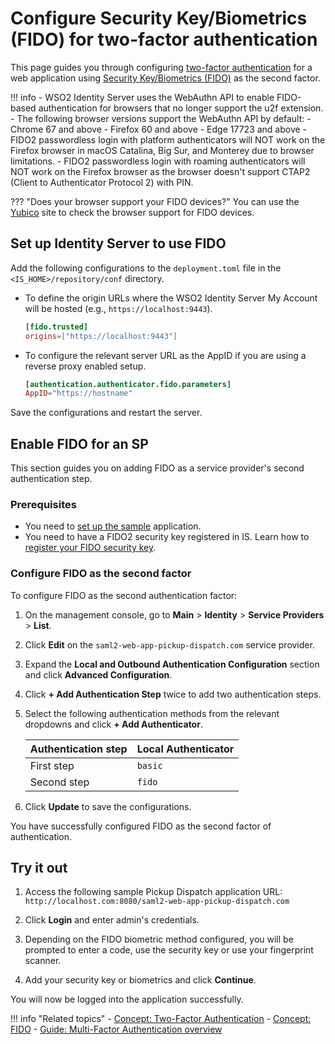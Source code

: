 # Configure Security Key/Biometrics (FIDO) for two-factor authentication
This page guides you through configuring [two-factor authentication]({{base_path}}/references/concepts/authentication/intro-authentication#two-factor-authentication) for a web application using [Security Key/Biometrics (FIDO)]({{base_path}}/references/concepts/authentication/mfa-with-fido) as the second factor.

!!! info
    - WSO2 Identity Server uses the WebAuthn API to enable FIDO-based authentication for browsers that no longer support the u2f extension.
    - The following browser versions support the WebAuthn API by default:
        - Chrome 67 and above
        - Firefox 60 and above
        - Edge 17723 and above
    - FIDO2 passwordless login with platform authenticators will NOT work on the Firefox browser in macOS Catalina, Big Sur, and Monterey due to browser limitations.
    - FIDO2 passwordless login with roaming authenticators will NOT work on the Firefox browser as the browser doesn't support CTAP2 (Client to Authenticator Protocol 2) with PIN.

??? "Does your browser support your FIDO devices?"
    You can use the [Yubico](https://demo.yubico.com/webauthn-technical/registration) site to check the browser support for FIDO devices.

## Set up Identity Server to use FIDO

Add the following configurations to the `deployment.toml` file in the `<IS_HOME>/repository/conf` directory.

- To define the origin URLs where the WSO2 Identity Server My Account will be hosted (e.g., `https://localhost:9443`).

    ```toml
    [fido.trusted]
    origins=["https://localhost:9443"]
    ```

- To configure the relevant server URL as the AppID if you are using a reverse proxy enabled setup.

    ```toml
    [authentication.authenticator.fido.parameters]
    AppID="https://hostname"
    ```

Save the configurations and restart the server.

## Enable FIDO for an SP

This section guides you on adding FIDO as a service provider's second authentication step.

### Prerequisites
- You need to [set up the sample]({{base_path}}/guides/adaptive-auth/adaptive-auth-overview/#set-up-the-sample) application.
- You need to have a FIDO2 security key registered in IS. Learn how to [register your FIDO security key]({{base_path}}/guides/my-account/enable-mfa-my-account).

### Configure FIDO as the second factor

To configure FIDO as the second authentication factor:

1. On the management console, go to **Main** > **Identity** > **Service Providers** > **List**.

2. Click **Edit** on the `saml2-web-app-pickup-dispatch.com` service provider.

3. Expand the **Local and Outbound Authentication Configuration** section and click **Advanced Configuration**.

4. Click **+ Add Authentication Step** twice to add two authentication steps.

5. Select the following authentication methods from the relevant dropdowns and click **+ Add Authenticator**.

    | Authentication step   | Local Authenticator   |
    |-----------------------|-----------------------|
    | First step    | `basic`   |
    | Second step   | `fido`|

6. Click **Update** to save the configurations.

You have successfully configured FIDO as the second factor of authentication.


## Try it out

1. Access the following sample Pickup Dispatch application URL: `http://localhost.com:8080/saml2-web-app-pickup-dispatch.com`

2. Click **Login** and enter admin's credentials.

3. Depending on the FIDO biometric method configured, you will be prompted to enter a code, use the security key or use your fingerprint scanner.

4. Add your security key or biometrics and click **Continue**.

You will now be logged into the application successfully.

!!! info "Related topics"
    - [Concept: Two-Factor Authentication]({{base_path}}/references/concepts/authentication/intro-authentication#single-factor-authentication)
    - [Concept: FIDO]({{base_path}}/references/concepts/authentication/mfa-with-fido)
    - [Guide: Multi-Factor Authentication overview]({{base_path}}/guides/mfa/mfa-overview)
